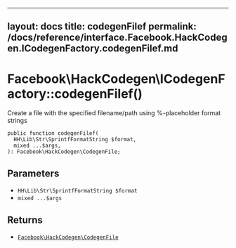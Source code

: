 
***

layout: docs
title: codegenFilef
permalink: /docs/reference/interface.Facebook.HackCodegen.ICodegenFactory.codegenFilef.md
---







# Facebook\\HackCodegen\\ICodegenFactory::codegenFilef()




Create a file with the specified filename/path using %-placeholder
format strings




``` Hack
public function codegenFilef(
  HH\Lib\Str\SprintfFormatString $format,
  mixed ...$args,
): Facebook\HackCodegen\CodegenFile;
```




## Parameters




* ` HH\Lib\Str\SprintfFormatString $format `
* ` mixed ...$args `




## Returns




- [` Facebook\HackCodegen\CodegenFile `](<class.Facebook.HackCodegen.CodegenFile.md>)